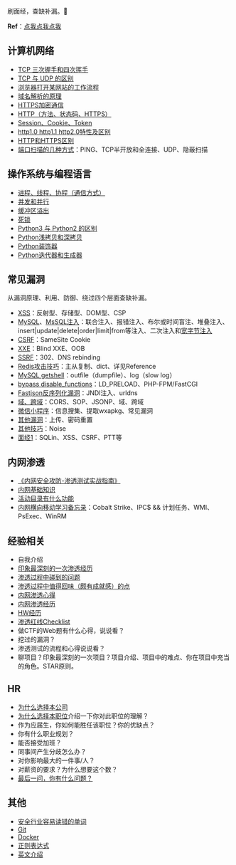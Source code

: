 刷面经，查缺补漏。🐶

**Ref**：[点我点我点我](./Reference.md)

## 计算机网络

- [TCP 三次握手和四次挥手](./计算机网络/TCP三次握手和四次挥手.md)
- [TCP 与 UDP 的区别](./计算机网络/TCP与UDP的区别.md)
- [浏览器打开某网站的工作流程](./计算机网络/浏览器打开某网站的工作流程.md)
- [域名解析的原理](./计算机网络/域名解析的原理.md)
- [HTTPS加密通信](./计算机网络/HTTPS加密通信.md)
- [HTTP（方法、状态码、HTTPS）](https://cyc2018.github.io/CS-Notes/#/notes/HTTP)
- [Session、Cookie、Token](./计算机网络/Session、Cookie、Token.md)
- [http1.0 http1.1 http2.0特性及区别](./计算机网络/http1.0%20http1.1%20http2.0特性及区别.md)
- [HTTP和HTTPS区别](https://juejin.im/entry/58d7635e5c497d0057fae036)
- [端口扫描的几种方式](./计算机网络/端口扫描的几种方式.md)：PING、TCP半开放和全连接、UDP、隐蔽扫描

## 操作系统与编程语言

- [进程、线程、协程（通信方式）](./操作系统与编程语言/进程、线程、协程.md)
- [并发和并行](./操作系统与编程语言/并发和并行.md)
- [缓冲区溢出](./操作系统与编程语言/缓冲区溢出.md)
- [死锁](./操作系统与编程语言/死锁.md)
- [Python3 与 Python2 的区别](./操作系统与编程语言/Python3与Python2的区别.md)
- [Python浅拷贝和深拷贝](./操作系统与编程语言/Python浅拷贝和深拷贝.md)
- [Python装饰器](./操作系统与编程语言/Python装饰器.md)
- [Python迭代器和生成器](./操作系统与编程语言/Python迭代器和生成器.md)

## 常见漏洞

从漏洞原理、利用、防御、绕过四个层面查缺补漏。

- [XSS](./常见漏洞/XSS.md)：反射型、存储型、DOM型、CSP
- [MySQL](https://github.com/aleenzz/MYSQL_SQL_BYPASS_WIKI)、[MsSQL注入](https://github.com/aleenzz/MSSQL_SQL_BYPASS_WIKI)：联合注入、报错注入、布尔或时间盲注、堆叠注入、insert|update|delete|order|limit|from等注入、二次注入和[宽字节注入](./常见漏洞/宽字节注入.md)
- [CSRF](./常见漏洞/CSRF.md)：SameSite Cookie
- [XXE](./常见漏洞/XXE.md)：Blind XXE、OOB
- [SSRF](./常见漏洞/SSRF.md)：302、DNS rebinding
- [Redis攻击技巧](./常见漏洞/Redis攻击技巧.md)：主从复制、dict、详见Reference
- [MySQL getshell](./常见漏洞/MySQL%20getshell.md)：outfile（dumpfile）、log（slow log）
- [bypass disable_functions](./常见漏洞/bypass%20disable_functions.md)：LD_PRELOAD、PHP-FPM/FastCGI
- [Fastjson反序列化漏洞](./常见漏洞/Fastjson反序列化漏洞.md)：JNDI注入、urldns
- [域、跨域](./常见漏洞/域的概念、跨域的方法.md)：CORS、SOP、JSONP、域、跨域
- [微信小程序](./常见漏洞/微信小程序.md)：信息搜集、提取wxapkg、常见漏洞
- [其他漏洞](./常见漏洞/其他漏洞.md)：上传、密码重置
- [其他技巧](./常见漏洞/其他技巧.md)：Noise
- [面经1](./常见漏洞/面经1.md)：SQLin、XSS、CSRF、PTT等

## 内网渗透

- [《内网安全攻防-渗透测试实战指南》](https://github.com/SewellDinG/Pentest-Notes)
- [内网基础知识](./内网渗透/内网基础知识.md)
- [活动目录有什么功能](./内网渗透/活动目录有什么功能.md)
- [内网横向移动学习备忘录](https://mp.weixin.qq.com/s/iwZtY-tToNRQYRi_qRQwjg)：Cobalt Strike、IPC$ && 计划任务、WMI、PsExec、WinRM

## 经验相关

- 自我介绍
- [印象最深刻的一次渗透经历](./经验相关/印象最深刻的一次渗透经历.md)
- [渗透过程中碰到的问题](./经验相关/渗透过程中碰到的问题.md)
- [渗透过程中值得回味（颇有成就感）的点](./经验相关/渗透过程中值得回味（颇有成就感）的点.md)
- [内网渗透心得](./经验相关/内网渗透心得.md)
- [内网渗透经历](./经验相关/内网渗透经历.md)
- [HW经历](./经验相关/HW经历.md)
- [渗透红线Checklist](https://github.com/EvilAnne/Violation_Pnetest)
- 做CTF的Web题有什么心得，说说看？
- 挖过的漏洞？
- 渗透测试的流程和心得说说看？
- 聊项目？印象最深刻的一次项目？项目介绍、项目中的难点、你在项目中充当的角色。STAR原则。

## HR

- [为什么选择本公司](./HR/为什么选择本公司.md)
- [为什么选择本职位](./HR/为什么选择本职位.md)介绍一下你对此职位的理解？
- 作为应届生，你如何能胜任该职位？你的优缺点？
- 你有什么职业规划？
- 能否接受加班？
- 同事间产生分歧怎么办？
- 对你影响最大的一件事/人？
- 对薪资的要求？为什么想要这个数？
- [最后一问，你有什么问题？](./HR/你有什么问题.md)

## 其他

- [安全行业容易读错的单词](./其他/安全行业容易读错的单词.md)
- [Git](https://cyc2018.github.io/CS-Notes/#/notes/Git)
- [Docker](https://cyc2018.github.io/CS-Notes/#/notes/Docker)
- [正则表达式](https://cyc2018.github.io/CS-Notes/#/notes/正则表达式)
- [英文介绍](./其他/英文介绍.md)


